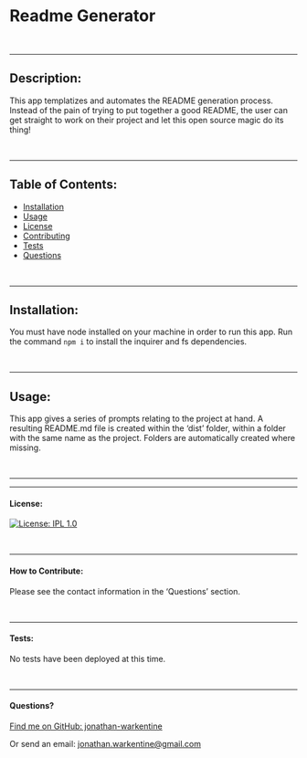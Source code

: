 
  # Readme Generator

  &nbsp;  

  ---
  ## Description:

  This app templatizes and automates the README generation process. Instead of the pain of trying to put together a good README, the user can get straight to work on their project and let this open source magic do its thing!

  &nbsp;  

  ---
  ## Table of Contents:

  - [Installation](#installation)
  - [Usage](#usage)
  - [License](#license)
  - [Contributing](#contributing)
  - [Tests](#tests)
  - [Questions](#questions)

  &nbsp;  

  ---
  ## Installation:

  You must have node installed on your machine in order to run this app. Run the command `npm i` to install the inquirer and fs dependencies.

  &nbsp;  

  ---
  ## Usage:

  This app gives a series of prompts relating to the project at hand. A resulting README.md file is created within the ‘dist’ folder, within a folder with the same name as the project. Folders are automatically created where missing.

  &nbsp;  

  ---
  ---
  #### License:

  [![License: IPL 1.0](https://img.shields.io/badge/License-IPL_1.0-blue.svg)](https://opensource.org/licenses/MIT)

  &nbsp;  

  ---
  #### How to Contribute:

  Please see the contact information in the ‘Questions’ section.

  &nbsp;  

  ---

  #### Tests:

  No tests have been deployed at this time.

  &nbsp;  

  ---

  #### Questions?

  [Find me on GitHub: jonathan-warkentine](https://github.com/jonathan-warkentine)

  Or send an email: [jonathan.warkentine@gmail.com](mailto:jonathan.warkentine@gmail.com)
  